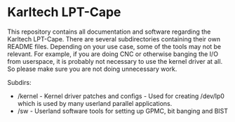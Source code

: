 Karltech LPT-Cape
===

   This repository contains all documentation and software regarding the Karltech LPT-Cape. 
There are several subdirectories containing their own README files. Depending on your use case, 
some of the tools may not be relevant. For example, if you are doing CNC or otherwise banging 
the I/O from userspace, it is probably not necessary to use the kernel driver at all. So please
make sure you are not doing unnecessary work. 

   Subdirs:

* /kernel - Kernel driver patches and configs - Used for creating /dev/lp0 which is used by many userland parallel applications. 
* /sw - Userland software tools for setting up GPMC, bit banging and BIST


